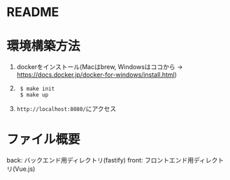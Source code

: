 # README

# 環境構築方法

1.  dockerをインストール(Macはbrew, Windowsはココから → https://docs.docker.jp/docker-for-windows/install.html)

2.  
        $ make init
        $ make up

3. `http://localhost:8080/`にアクセス

# ファイル概要
back: バックエンド用ディレクトリ(fastify)
front: フロントエンド用ディレクトリ(Vue.js)